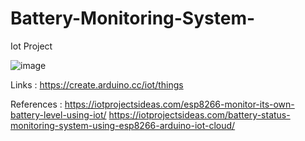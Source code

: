 # Battery-Monitoring-System-
Iot Project 

![image](https://user-images.githubusercontent.com/78313062/228184652-a8e2d96a-ba00-4067-90b8-d6e66c02f1af.png)



Links :
https://create.arduino.cc/iot/things


References :
https://iotprojectsideas.com/esp8266-monitor-its-own-battery-level-using-iot/
https://iotprojectsideas.com/battery-status-monitoring-system-using-esp8266-arduino-iot-cloud/


